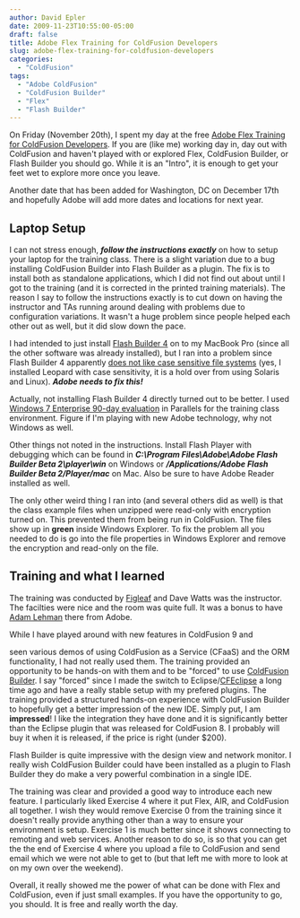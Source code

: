 ```yaml
---
author: David Epler
date: 2009-11-23T10:55:00-05:00
draft: false
title: Adobe Flex Training for ColdFusion Developers
slug: adobe-flex-training-for-coldfusion-developers
categories:
  - "ColdFusion"
tags: 
  - "Adobe ColdFusion"
  - "ColdFusion Builder"
  - "Flex"
  - "Flash Builder"
---
```


On Friday (November 20th), I spent my day at the free [Adobe Flex Training for ColdFusion Developers](http://www.ce1.com/adobe/2009/flextrainingforcfdevelopers/). If you are (like me) working day in, day out with ColdFusion and haven't played with or explored Flex, ColdFusion Builder, or Flash Builder you should go. While it is an "Intro", it is enough to get your feet wet to explore more once you leave.
  
Another date that has been added for Washington, DC on December 17th and hopefully Adobe will add more dates and locations for next year.

<!--more-->

## Laptop Setup

I can not stress enough, _**follow the instructions exactly**_ on how to setup your laptop for the training class. There is a slight variation due to a bug installing ColdFusion Builder into Flash Builder as a plugin. The fix is to install both as standalone applications, which I did not find out about until I got to the training (and it is corrected in the printed training materials). The reason I say to follow the instructions exactly is to cut down on having the instructor and TAs running around dealing with problems due to configuration variations. It wasn't a huge problem since people helped each other out as well, but it did slow down the pace.
  
I had intended to just install [Flash Builder 4](http://labs.adobe.com/technologies/flashbuilder4/) on to my MacBook Pro (since all the other software was already installed), but I ran into a problem since Flash Builder 4 apparently [does not like case sensitive file systems](http://forums.adobe.com/thread/460031) (yes, I installed Leopard with case sensitivity, it is a hold over from using Solaris and Linux). **_<span class="text-danger">Adobe needs to fix this!</span>_**
  
Actually, not installing Flash Builder 4 directly turned out to be better. I used [Windows 7 Enterprise 90-day evaluation](http://technet.microsoft.com/en-us/evalcenter/cc442495.aspx) in Parallels for the training class environment. Figure if I'm playing with new Adobe technology, why not Windows as well.
  
Other things not noted in the instructions. Install Flash Player with debugging which can be found in **_C:\Program Files\Adobe\Adobe Flash Builder Beta 2\player\win_** on Windows or **_/Applications/Adobe Flash Builder Beta 2/Player/mac_** on Mac. Also be sure to have Adobe Reader installed as well.
  
The only other weird thing I ran into (and several others did as well) is that the class example files when unzipped were read-only with encryption turned on. This prevented them from being run in ColdFusion. The files show up in **<span class="text-success">green</span>** inside Windows Explorer. To fix the problem all you needed to do is go into the file properties in Windows Explorer and remove the encryption and read-only on the file.

## Training and what I learned

The training was conducted by [Figleaf](http://training.figleaf.com/) and Dave Watts was the instructor. The facilties were nice and the room was quite full. It was a bonus to have [Adam Lehman](http://www.adrocknaphobia.com/) there from Adobe.
  
While I have played around with new features in ColdFusion 9 and
  
seen various demos of using ColdFusion as a Service (CFaaS) and the ORM functionality, I had not really used them. The training provided an opportunity to be hands-on with them and to be "forced" to use [ColdFusion Builder](http://labs.adobe.com/technologies/coldfusionbuilder/). I say "forced" since I made the switch to Eclipse/[CFEclipse](http://cfeclipse.org/) a long time ago and have a really stable setup with my prefered plugins. The training provided a structured hands-on experience with ColdFusion Builder to hopefully get a better impression of the new IDE. Simply put, I am **impressed**! I like the integration they have done and it is significantly better than the Eclipse plugin that was released for ColdFusion 8. I probably will buy it when it is released, if the price is right (under $200).
  
Flash Builder is quite impressive with the design view and network monitor. I really wish ColdFusion Builder could have been installed as a plugin to Flash Builder they do make a very powerful combination in a single IDE.
  
The training was clear and provided a good way to introduce each new feature. I particularly liked Exercise 4 where it put Flex, AIR, and ColdFusion all together. I wish they would remove Exercise 0 from the training since it doesn't really provide anything other than a way to ensure your environment is setup. Exercise 1 is much better since it shows connecting to remoting and web services. Another reason to do so, is so that you can get the the end of Exercise 4 where you upload a file to ColdFusion and send email which we were not able to get to (but that left me with more to look at on my own over the weekend).
  
Overall, it really showed me the power of what can be done with Flex and ColdFusion, even if just small examples. If you have the opportunity to go, you should. It is free and really worth the day.